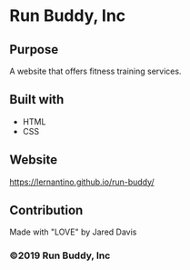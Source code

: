 # Run Buddy, Inc

## Purpose
A website that offers fitness training services.

## Built with 
* HTML
* CSS

## Website
https://lernantino.github.io/run-buddy/

## Contribution
Made with "LOVE" by Jared Davis

### ©️2019 Run Buddy, Inc
